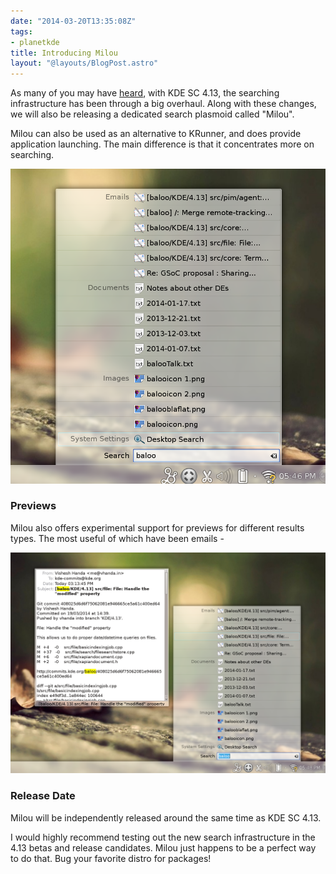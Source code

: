 ```yaml
---
date: "2014-03-20T13:35:08Z"
tags:
- planetkde
title: Introducing Milou
layout: "@layouts/BlogPost.astro"
---
```


As many of you may have [heard](https://dot.kde.org/2014/02/24/kdes-next-generation-semantic-search), with KDE SC 4.13, the searching infrastructure has been through a big overhaul. Along with these changes, we will also be releasing a dedicated search plasmoid called "Milou".

Milou can also be used as an alternative to KRunner, and does provide application launching. The main difference is that it concentrates more on searching.

![](/blog/images/2014/03/20/milou.png)

### Previews

Milou also offers experimental support for previews for different results types. The most useful of which have been emails -

![](/blog/images/2014/03/20/milou-preview.png)

### Release Date

Milou will be independently released around the same time as KDE SC 4.13.

I would highly recommend testing out the new search infrastructure in the 4.13 betas and release candidates. Milou just happens to be a perfect way to do that. Bug your favorite distro for packages!
